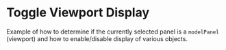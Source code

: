 # Toggle Viewport Display

Example of how to determine if the currently selected panel is a `modelPanel` (viewport) and how to enable/disable display of various objects.